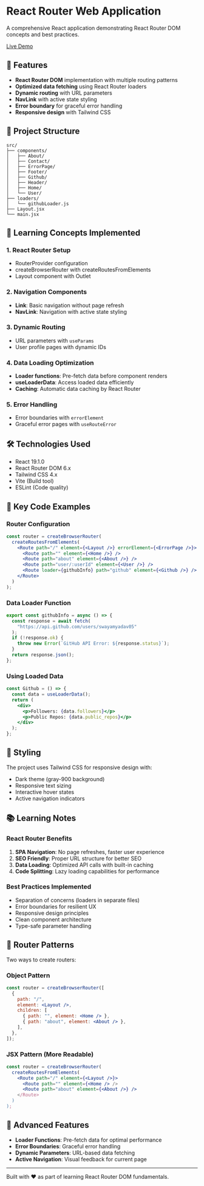 # React Router Web Application

A comprehensive React application demonstrating React Router DOM concepts and best practices.

[Live Demo](https://90-days-web-dev-router-dom.vercel.app/)

## 🚀 Features

- **React Router DOM** implementation with multiple routing patterns
- **Optimized data fetching** using React Router loaders
- **Dynamic routing** with URL parameters
- **NavLink** with active state styling
- **Error boundary** for graceful error handling
- **Responsive design** with Tailwind CSS

## 📁 Project Structure

```
src/
├── components/
│   ├── About/
│   ├── Contact/
│   ├── ErrorPage/
│   ├── Footer/
│   ├── Github/
│   ├── Header/
│   ├── Home/
│   └── User/
├── loaders/
│   └── githubLoader.js
├── Layout.jsx
└── main.jsx
```

## 🎯 Learning Concepts Implemented

### 1. React Router Setup

- RouterProvider configuration
- createBrowserRouter with createRoutesFromElements
- Layout component with Outlet

### 2. Navigation Components

- **Link**: Basic navigation without page refresh
- **NavLink**: Navigation with active state styling

### 3. Dynamic Routing

- URL parameters with `useParams`
- User profile pages with dynamic IDs

### 4. Data Loading Optimization

- **Loader functions**: Pre-fetch data before component renders
- **useLoaderData**: Access loaded data efficiently
- **Caching**: Automatic data caching by React Router

### 5. Error Handling

- Error boundaries with `errorElement`
- Graceful error pages with `useRouteError`

## 🛠️ Technologies Used

- React 19.1.0
- React Router DOM 6.x
- Tailwind CSS 4.x
- Vite (Build tool)
- ESLint (Code quality)

## 📖 Key Code Examples

### Router Configuration

```jsx
const router = createBrowserRouter(
  createRoutesFromElements(
    <Route path="/" element={<Layout />} errorElement={<ErrorPage />}>
      <Route path="" element={<Home />} />
      <Route path="about" element={<About />} />
      <Route path="user/:userId" element={<User />} />
      <Route loader={githubInfo} path="github" element={<Github />} />
    </Route>
  )
);
```

### Data Loader Function

```jsx
export const githubInfo = async () => {
  const response = await fetch(
    "https://api.github.com/users/swayamyadav05"
  );
  if (!response.ok) {
    throw new Error(`GitHub API Error: ${response.status}`);
  }
  return response.json();
};
```

### Using Loaded Data

```jsx
const Github = () => {
  const data = useLoaderData();
  return (
    <div>
      <p>Followers: {data.followers}</p>
      <p>Public Repos: {data.public_repos}</p>
    </div>
  );
};
```

## 🎨 Styling

The project uses Tailwind CSS for responsive design with:

- Dark theme (gray-900 background)
- Responsive text sizing
- Interactive hover states
- Active navigation indicators

## 📚 Learning Notes

### React Router Benefits

1. **SPA Navigation**: No page refreshes, faster user experience
2. **SEO Friendly**: Proper URL structure for better SEO
3. **Data Loading**: Optimized API calls with built-in caching
4. **Code Splitting**: Lazy loading capabilities for performance

### Best Practices Implemented

- Separation of concerns (loaders in separate files)
- Error boundaries for resilient UX
- Responsive design principles
- Clean component architecture
- Type-safe parameter handling

## 🔄 Router Patterns

Two ways to create routers:

### Object Pattern

```jsx
const router = createBrowserRouter([
  {
    path: "/",
    element: <Layout />,
    children: [
      { path: "", element: <Home /> },
      { path: "about", element: <About /> },
    ],
  },
]);
```

### JSX Pattern (More Readable)

```jsx
const router = createBrowserRouter(
  createRoutesFromElements(
    <Route path="/" element={<Layout />}>
      <Route path="" element={<Home /> />
      <Route path="about" element={<About />} />
    </Route>
  )
);
```

## 🌟 Advanced Features

- **Loader Functions**: Pre-fetch data for optimal performance
- **Error Boundaries**: Graceful error handling
- **Dynamic Parameters**: URL-based data fetching
- **Active Navigation**: Visual feedback for current page

---

Built with ❤️ as part of learning React Router DOM fundamentals.
